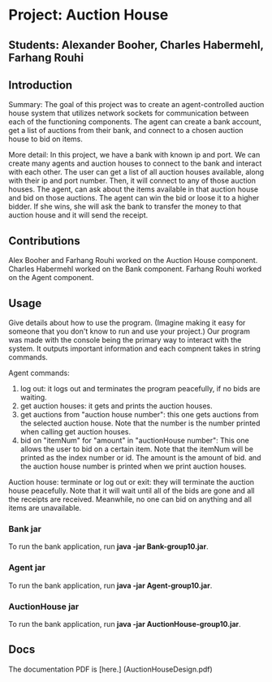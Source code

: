 # Project: Auction House
## Students:  Alexander Booher, Charles Habermehl, Farhang Rouhi

## Introduction
Summary:
The goal of this project was to create an agent-controlled auction house system that utilizes network sockets for communication between each of the functioning components. 
The agent can create a bank account, get a list of auctions from their bank, and connect to a chosen auction house to bid on items.

More detail: In this project, we have a bank with known ip and port. We can create many 
agents and auction houses to connect to the bank and interact with each other. The user can get a list of all auction houses
available, along with their ip and port number. Then, it will connect to any of those auction houses. The agent, can ask
about the items available in that auction house and bid on those auctions. The agent can win the bid or loose it to a higher bidder.
If she wins, she will ask the bank to transfer the money to that auction house and it will send the receipt.
## Contributions
Alex Booher and Farhang Rouhi worked on the Auction House component.
Charles Habermehl worked on the Bank component.
Farhang Rouhi worked on the Agent component.

## Usage
Give details about how to use the program. (Imagine making it easy for someone that you don't know to run and use your project.)
Our program was made with the console being the primary way to interact with the system. 
It outputs important information and each compnent takes in string commands.

Agent commands:
1. log out: it logs out and terminates the program peacefully, if no bids are waiting.
2. get auction houses: it gets and prints the auction houses.
3. get auctions from "auction house number": this one gets auctions from the selected auction house.
 Note that the number is the number printed when calling get auction houses.
4. bid on "itemNum" for "amount" in "auctionHouse number": This one allows the user to bid on a certain item.
 Note that the itemNum will be printed as the index number or id. The amount is the amount of bid. and the
 auction house number is printed when we print auction houses.

Auction house:
terminate or log out or exit: they will terminate the auction house peacefully. Note that it will wait until
all of the bids are gone and all the receipts are received. Meanwhile, no one can bid on anything and all items are 
unavailable.

### Bank jar
To run the bank application, run **java -jar Bank-group10.jar**.

### Agent jar
To run the bank application, run **java -jar Agent-group10.jar**.

### AuctionHouse jar
To run the bank application, run **java -jar AuctionHouse-group10.jar**.

## Docs
The documentation PDF is [here.] (AuctionHouseDesign.pdf)

